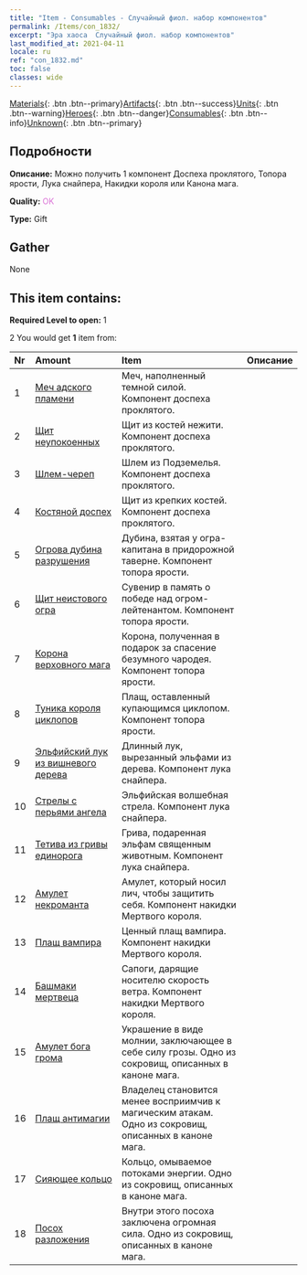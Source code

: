 ```yaml
---
title: "Item - Consumables - Случайный фиол. набор компонентов"
permalink: /Items/con_1832/
excerpt: "Эра хаоса  Случайный фиол. набор компонентов"
last_modified_at: 2021-04-11
locale: ru
ref: "con_1832.md"
toc: false
classes: wide
---
```

 [Materials](/ru/Items/){: .btn .btn--primary}[Artifacts](/ru/Items/Artifacts/){: .btn .btn--success}[Units](/ru/Items/Units/){: .btn .btn--warning}[Heroes](/ru/Items/Heroes/){: .btn .btn--danger}[Consumables](/ru/Items/Consumables/){: .btn .btn--info}[Unknown](/ru/Items/Unknown/){: .btn .btn--primary}

## Подробности
 **Описание:** Можно получить 1 компонент Доспеха проклятого, Топора ярости, Лука снайпера, Накидки короля или Канона мага.

 **Quality:** <span style="color: #DA70D6">OK</span>

 **Type:** Gift

## Gather

  None

## This item contains:

 **Required Level to open:** 1

 2 You would get **1** item  from:

  | Nr | Amount |     Item    | Описание |
  |:---|:-------|:------------|:-----------:|
  | 1 | [Меч адского пламени](/ru/Items/art_121/) | Меч, наполненный темной силой. Компонент доспеха проклятого. | 
  | 2 | [Щит неупокоенных](/ru/Items/art_122/) | Щит из костей нежити. Компонент доспеха проклятого. | 
  | 3 | [Шлем-череп](/ru/Items/art_123/) | Шлем из Подземелья. Компонент доспеха проклятого. | 
  | 4 | [Костяной доспех](/ru/Items/art_124/) | Щит из крепких костей. Компонент доспеха проклятого. | 
  | 5 | [Огрова дубина разрушения](/ru/Items/art_125/) | Дубина, взятая у огра-капитана в придорожной таверне. Компонент топора ярости. | 
  | 6 | [Щит неистового огра](/ru/Items/art_126/) | Сувенир в память о победе над огром-лейтенантом. Компонент топора ярости. | 
  | 7 | [Корона верховного мага](/ru/Items/art_127/) | Корона, полученная в подарок за спасение безумного чародея. Компонент топора ярости. | 
  | 8 | [Туника короля циклопов](/ru/Items/art_128/) | Плащ, оставленный купающимся циклопом. Компонент топора ярости. | 
  | 9 | [Эльфийский лук из вишневого дерева](/ru/Items/art_103/) | Длинный лук, вырезанный эльфами из дерева. Компонент лука снайпера. | 
  | 10 | [Стрелы с перьями ангела](/ru/Items/art_104/) | Эльфийская волшебная стрела. Компонент лука снайпера. | 
  | 11 | [Тетива из гривы единорога](/ru/Items/art_105/) | Грива, подаренная эльфам священным животным. Компонент лука снайпера. | 
  | 12 | [Амулет некроманта](/ru/Items/art_129/) | Амулет, который носил лич, чтобы защитить себя. Компонент накидки Мертвого короля. | 
  | 13 | [Плащ вампира](/ru/Items/art_130/) | Ценный плащ вампира. Компонент накидки Мертвого короля. | 
  | 14 | [Башмаки мертвеца](/ru/Items/art_131/) | Сапоги, дарящие носителю скорость ветра. Компонент накидки Мертвого короля. | 
  | 15 | [Амулет бога грома](/ru/Items/art_136/) | Украшение в виде молнии, заключающее в себе силу грозы. Одно из сокровищ, описанных в каноне мага. | 
  | 16 | [Плащ антимагии](/ru/Items/art_137/) | Владелец становится менее восприимчив к магическим атакам. Одно из сокровищ, описанных в каноне мага. | 
  | 17 | [Сияющее кольцо](/ru/Items/art_138/) | Кольцо, омываемое потоками энергии. Одно из сокровищ, описанных в каноне мага. | 
  | 18 | [Посох разложения](/ru/Items/art_139/) | Внутри этого посоха заключена огромная сила. Одно из сокровищ, описанных в каноне мага. | 
